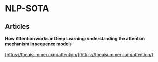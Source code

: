 # NLP-SOTA

## Articles

####  How Attention works in Deep Learning: understanding the attention mechanism in sequence models

[https://theaisummer.com/attention/](https://theaisummer.com/attention/)
